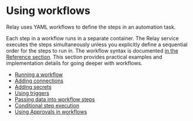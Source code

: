 # Using workflows

Relay uses YAML workflows to define the steps in an automation task.

Each step in a workflow runs in a separate container. The Relay service executes the steps
simultaneously unless you explicitly define a sequential order for the steps to run in. The workflow syntax is documented [in the Reference section](/docs/reference/relay-workflows.md). This section provides practical examples and implementation details for going deeper with workflows.

-   [Running a workflow](/docs/using-workflows/running-a-workflow.md)
-   [Adding connections](/docs/using-workflows/managing-connections.md)
-   [Adding secrets](/docs/using-workflows/managing-secrets.md)
-   [Using triggers](/docs/using-workfows/using-triggers.md)
-   [Passing data into workflow steps](/docs/using-workflows/passing-data-into-workflow-steps.md)
-   [Conditional step execution](/docs/using-workflows/conditionals.md)
-   [Using Approvals in workflows](/docs/using-workflows/adding-an-approval-step.md)